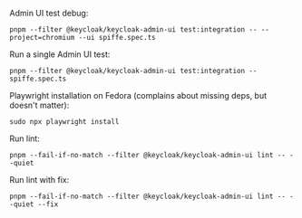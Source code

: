Admin UI test debug:
```
pnpm --filter @keycloak/keycloak-admin-ui test:integration -- --project=chromium --ui spiffe.spec.ts
```


Run a single Admin UI test:
```
pnpm --filter @keycloak/keycloak-admin-ui test:integration -- spiffe.spec.ts
```

Playwright installation on Fedora (complains about missing deps, but doesn't matter):
```
sudo npx playwright install
```

Run lint:
```
pnpm --fail-if-no-match --filter @keycloak/keycloak-admin-ui lint -- --quiet
```

Run lint with fix:
```
pnpm --fail-if-no-match --filter @keycloak/keycloak-admin-ui lint -- --quiet --fix
```
